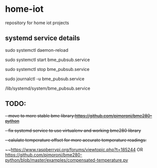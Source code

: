 # home-iot
repository for home iot projects

## systemd service details

sudo systemctl daemon-reload

sudo systemctl start bme_pubsub.service 

sudo systemctl stop bme_pubsub.service 

sudo journalctl -u bme_pubsub.service

/lib/systemd/system/bme_pubsub.service


## TODO:
~~- move to more stable bme library:https://github.com/pimoroni/bme280-python~~

~~- fix systemd service to use virtualenv and working bme280 library~~

~~- calulate temperature offset for more accurate temperature readings:~~

~~https://www.raspberrypi.org/forums/viewtopic.php?t=185244 OR https://github.com/pimoroni/bme280-python/blob/master/examples/compensated-temperature.py
